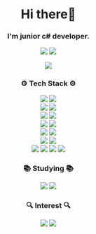 <h1 align="center">Hi there👋</h1> 
<h3 align="center">I'm junior c# developer.</h3>

<p align="center"> 
	<img src="https://mazassumnida.wtf/api/mini/generate_badge?boj=chanos" />
	<img src="https://www.codewars.com/users/chanos-dev/badges/micro" />	
</p>

<p align="center"> 
	<img src="https://profile.dotnetdev-badge.kr/api/v1/badge/medium?id=chanos-dev&theme=Light" />	
</p>

<h3 align="center">⚙ Tech Stack ⚙</h3>
<p align ="center">  
	<!-- language -->
	<img src="https://img.shields.io/badge/C%23-239120?style=flat-square&logo=C-Sharp&logoColor=white"/>
	<img src="https://img.shields.io/badge/Python-3766AB?style=flat-square&logo=Python&logoColor=white"/>     
	<!-- <img src="https://img.shields.io/badge/JavaScript%20-%23323330.svg?&style=flat-square&logo=javascript&logoColor=%23F7DF1E"/> -->
    <br/>			
	<!-- os -->
    <img src="https://img.shields.io/badge/Windows%2010+-0078D6?style=flat-square&logo=windows&logoColor=white"/>		
	<img src="https://img.shields.io/badge/Ubuntu-E95420?style=flat-square&logo=Ubuntu&logoColor=white" />	 
	<br/>	
	<!-- rdb, nosql -->
	<img src="https://img.shields.io/badge/MySQL-4479A1?style=flat-square&logo=MySQL&logoColor=white" />	
	<img src="https://img.shields.io/badge/MongoDB-47A248?style=flat-square&logo=MongoDB&logoColor=white"/>
	<br/>
	<!-- framework -->	
	<img src="https://img.shields.io/badge/.NET%20Framework 4.6.2+-512BD4?style=flat-square&logo=.NET&logoColor=white"/>     	    
	<img src="https://img.shields.io/badge/.NET%206+-512BD4?style=flat-square&logo=.NET&logoColor=white"/> 
	<!-- <img src="https://img.shields.io/badge/React%20-%2320232a.svg?&style=flat-square&logo=react&logoColor=%2361DAFB"/>	 -->
    <br/>
	<!-- ide -->
	<img src="https://img.shields.io/badge/Visual%20Studio-5C2D91?style=flat-square&logo=Visual-Studio&logoColor=white"/>    	
	<img src="https://img.shields.io/badge/Visual%20Studio%20Code-007ACC?style=flat-square&logo=Visual-Studio-Code&logoColor=white"/>    	
	<br/>
	<!-- cm -->
    <img src="https://img.shields.io/badge/GitHub-181717?style=flat-square&logo=GitHub&logoColor=white"/>
	<img src="https://img.shields.io/badge/GitLab%20-%23323330.svg?style=flat-square&logo=GitLab&logoColor=FCA121"/> 
    <br/>
	<!-- infra -->
	<img src="https://img.shields.io/badge/Docker-2496ED?style=flat-square&logo=Docker&logoColor=white" />
    <img src="https://img.shields.io/badge/Jenkins-D24939?style=flat-square&logo=Jenkins&logoColor=white"/>	
	<img src="https://img.shields.io/badge/RabbitMQ-FF6600?style=flat-square&logo=RabbitMQ&logoColor=white" />
	<img src="https://img.shields.io/badge/NuGet-004880?style=flat-square&logo=NuGet&logoColor=white" />

</p>
<h3 align="center">📚 Studying 📚</h3>
<p align ="center">		
	<img src="https://img.shields.io/badge/Redis-DC382D?style=flat-square&logo=Redis&logoColor=white" />
	<img src="https://img.shields.io/badge/Swagger-85EA2D?style=flat-square&logo=Swagger&logoColor=white" />
</p>

<h3 align="center">🔍 Interest 🔍</h3>
<p align ="center">
	<img src="https://img.shields.io/badge/Blazor-512BD4?style=flat-square&logo=Blazor&logoColor=white" />
	<img src="https://img.shields.io/badge/Vim-019733?style=flat-square&logo=Vim&logoColor=white" />
</p>

<p align="center">
	<!-- <a href="https://github-readme-stats.vercel.app" target="_blank">
    	<img src="https://github-readme-stats.vercel.app/api?username=chanos-dev&show_icons=true&theme=slateorange&include_all_commits=true"/>	
	</a>	 -->
	<!-- <a href="https://opgc.me/#/users/chanos-dev" target="_blank">
		<img height="135" src="https://api.opgc.me/githubs/users/chanos-dev/tag/?theme=dracula"/>
	</a> -->
	<!-- <a href="https://github.com/ryo-ma/github-profile-trophy" target="_blank">
		<img src="https://github-profile-trophy.vercel.app/?username=chanos-dev&column=-1&theme=gruvbox&no-frame=true">	 
	</a> -->
</p>   

<!--
<p align="center">
    <img src="http://mazassumnida.wtf/api/v2/generate_badge?boj=chanos"/>
</p>
-->

<!--
**chanos-dev/chanos-dev** is a ✨ _special_ ✨ repository because its `README.md` (this file) appears on your GitHub profile.

Here are some ideas to get you started:

- 🔭 I’m currently working on ...
- 🌱 I’m currently learning ...
- 👯 I’m looking to collaborate on ...
- 🤔 I’m looking for help with ...
- 💬 Ask me about ...
- 📫 How to reach me: ...
- 😄 Pronouns: ...
- ⚡ Fun fact: ...

- badge_url: https://simpleicons.org/

--> 